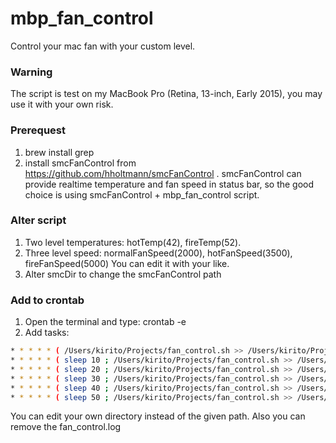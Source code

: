 # mbp_fan_control
Control your mac fan with your custom level. 

### Warning
The script is test on my MacBook Pro (Retina, 13-inch, Early 2015), you may use it with your own risk.

### Prerequest
1. brew install grep
2. install smcFanControl from https://github.com/hholtmann/smcFanControl . smcFanControl can provide realtime temperature and fan speed in status bar, so the good choice is using smcFanControl + mbp_fan_control script.

### Alter script
1. Two level temperatures: hotTemp(42), fireTemp(52). 
2. Three level speed: normalFanSpeed(2000), hotFanSpeed(3500), fireFanSpeed(5000)
You can edit it with your like.
3. Alter smcDir to change the smcFanControl path 

### Add to crontab
1. Open the terminal and type: crontab -e
2. Add tasks:
```bash
* * * * * ( /Users/kirito/Projects/fan_control.sh >> /Users/kirito/Projects/fan_control.log)
* * * * * ( sleep 10 ; /Users/kirito/Projects/fan_control.sh >> /Users/kirito/Projects/fan_control.log )
* * * * * ( sleep 20 ; /Users/kirito/Projects/fan_control.sh >> /Users/kirito/Projects/fan_control.log )
* * * * * ( sleep 30 ; /Users/kirito/Projects/fan_control.sh >> /Users/kirito/Projects/fan_control.log )
* * * * * ( sleep 40 ; /Users/kirito/Projects/fan_control.sh >> /Users/kirito/Projects/fan_control.log )
* * * * * ( sleep 50 ; /Users/kirito/Projects/fan_control.sh >> /Users/kirito/Projects/fan_control.log )
```
You can edit your own directory instead of the given path.
Also you can remove the fan_control.log

